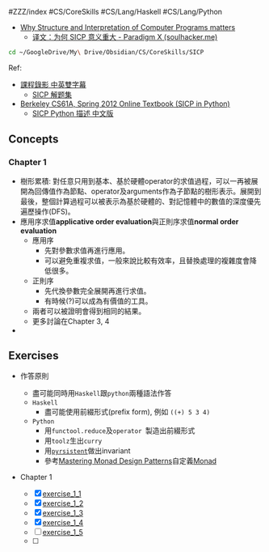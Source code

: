 #ZZZ/index #CS/CoreSkills #CS/Lang/Haskell #CS/Lang/Python 

* [Why Structure and Interpretation of Computer Programs matters](https://people.eecs.berkeley.edu/~bh/sicp.html)
    * [译文：为何 SICP 意义重大 - Paradigm X (soulhacker.me)](https://soulhacker.me/posts/why-sicp-matters/)

``` zsh
cd ~/GoogleDrive/My\ Drive/Obsidian/CS/CoreSkills/SICP
```

Ref: 
* [課程錄影 中英雙字幕](https://youtube.com/playlist?list=PLkEwH_Z2WOlppy8oUfrGwFVlOuKyo3RO_)
    * [SICP 解题集](https://sicp.readthedocs.io/en/latest/)
* [Berkeley CS61A, Spring 2012 Online Textbook (SICP in Python)](https://inst.eecs.berkeley.edu//~cs61a/sp12/book/)
    * [SICP Python 描述 中文版](https://wizardforcel.gitbooks.io/sicp-py/content/)
## Concepts

### Chapter 1
* 樹形累積: 對任意只用到基本、基於硬體operator的求值過程，可以一再被展開為回傳值作為節點、operator及arguments作為子節點的樹形表示。展開到最後，整個計算過程可以被表示為基於硬體的、對記憶體中的數值的深度優先遍歷操作(DFS)。
* 應用序求值**applicative order evaluation**與正則序求值**normal order evaluation**
    * 應用序
        * 先對參數求值再進行應用。
        * 可以避免重複求值，一般來說比較有效率，且替換處理的複雜度會降低很多。
    * 正則序
        * 先代換參數完全展開再進行求值。
        * 有時候(?)可以成為有價值的工具。
    * 兩者可以被證明會得到相同的結果。
    * 更多討論在Chapter 3, 4
* 

## Exercises

* 作答原則
    * 盡可能同時用`Haskell`跟`python`兩種語法作答
    * `Haskell`
        *  盡可能使用前綴形式(prefix form), 例如 `((+) 5 3 4)`
    * `Python`
        * 用`functool.reduce`及`operator `製造出前綴形式
        * 用`toolz`生出`curry`
        * 用[`pyrsistent`](https://pyrsistent.readthedocs.io/en/master/)做出invariant
        * 參考[Mastering Monad Design Patterns](https://dev.to/hamzzak/mastering-monad-design-patterns-simplify-your-python-code-and-boost-efficiency-kal)自定義[Monad](https://en.wikipedia.org/wiki/Monad_(functional_programming))

* Chapter 1
    * [x] [exercise_1_1](exercise/exercise_1_1.md)
    * [x] [exercise_1_2](exercise/exercise_1_2.md)
    * [x] [exercise_1_3](exercise/exercise_1_3.md)
    * [x] [exercise_1_4](exercise/exercise_1_4.md)
    * [ ] [exercise_1_5](exercise/exercise_1_5.md)
    * [ ] 